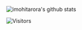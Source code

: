 ![imohitarora's github stats](https://github-readme-stats.vercel.app/api?username=imohitarora&show_icons=true&title_color=fff&icon_color=79ff97&text_color=9f9f9f&bg_color=151515)

![Visitors](https://visitor-badge.laobi.icu/badge?page_id=imohitarora)
